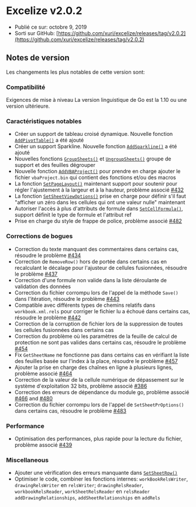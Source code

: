 # Excelize v2.0.2

* Publié ce sur: octobre 9, 2019
* Sorti sur GitHub: [https://github.com/xuri/excelize/releases/tag/v2.0.2](https://github.com/xuri/excelize/releases/tag/v2.0.2)

## Notes de version

Les changements les plus notables de cette version sont:

### Compatibilité

Exigences de mise à niveau La version linguistique de Go est la 1.10 ou une version ultérieure.

### Caractéristiques notables

* Créer un support de tableau croisé dynamique. Nouvelle fonction [`AddPivotTable()`](https://pkg.go.dev/github.com/xuri/excelize/v2@v2.0.2#File.AddPivotTable) a été ajouté
* Créer un support Sparkline. Nouvelle fonction [`AddSparkline()`](https://pkg.go.dev/github.com/xuri/excelize/v2@v2.0.2#File.AddSparkline) a été ajouté
* Nouvelles fonctions [`GroupSheets()`](https://pkg.go.dev/github.com/xuri/excelize/v2@v2.0.2#File.GroupSheets) et [`UngroupSheets()`](https://pkg.go.dev/github.com/xuri/excelize/v2@v2.0.2#File.UngroupSheets) groupe de support et des feuilles dégrouper
* Nouvelle fonction [`AddVBAProject()`](https://pkg.go.dev/github.com/xuri/excelize/v2@v2.0.2#File.AddVBAProject) pour prendre en charge ajouter le fichier `vbaProject.bin` qui contient des fonctions et/ou des macros
* La fonction [`SetPageLayout()`](https://pkg.go.dev/github.com/xuri/excelize/v2@v2.0.2#File.SetPageLayout) maintenant support pour soutenir pour régler l'ajustement à la largeur et à la hauteur, problème associé [#432](https://github.com/xuri/excelize/issues/432)
* La fonction [`SetSheetViewOptions()`](https://pkg.go.dev/github.com/xuri/excelize/v2@v2.0.2#File.SetSheetViewOptions) prise en charge pour définir s'il faut "afficher un zéro dans les cellules qui ont une valeur nulle" maintenant
* Autoriser l'accès à plus d'attributs de formule dans [`SetCellFormula()`](https://pkg.go.dev/github.com/xuri/excelize/v2@v2.0.2#File.SetCellFormula), support définit le type de formule et l'attribut ref
* Prise en charge du style de frappe de police, problème associé [#482](https://github.com/xuri/excelize/issues/482)

### Corrections de bogues

* Correction du texte manquant des commentaires dans certains cas, résoudre le problème [#434](https://github.com/xuri/excelize/issues/434)
* Correction de `RemoveRow()` hors de portée dans certains cas en recalculant le décalage pour l'ajusteur de cellules fusionnées, résoudre le problème [#437](https://github.com/xuri/excelize/issues/437)
* Correction d'une formule non valide dans la liste déroulante de validation des données
* Correction du fichier corrompu lors de l'appel de la méthode `Save()` dans l'itération, résoudre le problème [#443](https://github.com/xuri/excelize/issues/443)
* Compatible avec différents types de chemins relatifs dans `workbook.xml.rels` pour corriger le fichier lu a échoué dans certains cas, résoudre le problème [#442](https://github.com/xuri/excelize/issues/442)
* Correction de la corruption de fichier lors de la suppression de toutes les cellules fusionnées dans certains cas
* Correction du problème où les paramètres de la feuille de calcul de protection ne sont pas valides dans certains cas, résoudre le problème [#454](https://github.com/xuri/excelize/issues/454)
* Fix `GetSheetName` ne fonctionne pas dans certains cas en vérifiant la liste des feuilles basée sur l'index à la place, résoudre le problème [#457](https://github.com/xuri/excelize/issues/457)
* Ajouter la prise en charge des chaînes en ligne à plusieurs lignes, problème associé [#464](https://github.com/xuri/excelize/issues/464)
* Correction de la valeur de la cellule numérique de dépassement sur le système d'exploitation 32 bits, problème associé [#386](https://github.com/xuri/excelize/issues/386)
* Correction des erreurs de dépendance du module go, problème associé [#466](https://github.com/xuri/excelize/issues/466) and [#480](https://github.com/xuri/excelize/issues/480)
* Correction du fichier corrompu lors de l'appel de `SetSheetPrOptions()` dans certains cas, résoudre le problème [#483](https://github.com/xuri/excelize/issues/483)

### Performance

* Optimisation des performances, plus rapide pour la lecture du fichier, problème associé [#439](https://github.com/xuri/excelize/issues/439)

### Miscellaneous

* Ajouter une vérification des erreurs manquante dans [`SetSheetRow()`](https://pkg.go.dev/github.com/xuri/excelize/v2@v2.0.2#File.SetSheetRow)
* Optimiser le code, combiner les fonctions internes:
`workBookRelsWriter`, `drawingRelsWriter` en `relsWriter`;
`drawingRelsReader`, `workbookRelsReader`, `workSheetRelsReader` en `relsReader`
`addDrawingRelationships`, `addSheetRelationships` en `addRels`
